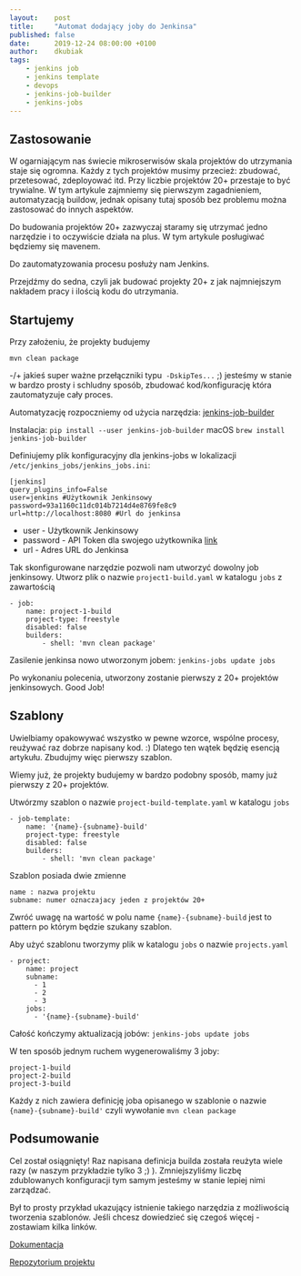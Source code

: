 ```yaml
---
layout:    post
title:     "Automat dodający joby do Jenkinsa"
published: false
date:      2019-12-24 08:00:00 +0100
author:    dkubiak
tags:
    - jenkins job
    - jenkins template
    - devops
    - jenkins-job-builder
    - jenkins-jobs
---
```

## Zastosowanie

W ogarniającym nas świecie mikroserwisów skala projektów do utrzymania staje się ogromna. Każdy z tych projektów musimy przecież: zbudować, przetesować, zdeployować itd. Przy liczbie projektów 20+ przestaje to być trywialne. W tym artykule zajmniemy się pierwszym zagadnieniem, automatyzacją buildow, jednak opisany tutaj sposób bez problemu można zastosować do innych aspektów.

Do budowania projektów 20+ zazwyczaj staramy się utrzymać jedno narzędzie i to oczywiście działa na plus. W tym artykule posługiwać będziemy się mavenem.

Do zautomatyzowania procesu posłuży nam Jenkins.

Przejdźmy do sedna, czyli jak budować projekty 20+ z jak najmniejszym nakładem pracy i ilością kodu do utrzymania.

## Startujemy

Przy założeniu, że projekty budujemy

`mvn clean package`

-/+ jakieś super ważne przełączniki typu` -DskipTes...` ;) jesteśmy w stanie w bardzo prosty i schludny sposób, zbudować kod/konfigurację która zautomatyzuje cały proces.

Automatyzację rozpoczniemy od użycia narzędzia: [jenkins-job-builder](https://docs.openstack.org/infra/jenkins-job-builder/ "jenkins-job-builder")

Instalacja: `pip install --user jenkins-job-builder`
macOS `brew install jenkins-job-builder`

Definiujemy plik konfiguracyjny dla jenkins-jobs w lokalizacji `/etc/jenkins_jobs/jenkins_jobs.ini`:

    [jenkins]
    query_plugins_info=False
    user=jenkins #Użytkownik Jenkinsowy
    password=93a1160c11dc014b7214d4e8769fe8c9
    url=http://localhost:8080 #Url do jenkinsa

- user - Użytkownik Jenkinsowy
- password - API Token dla swojego użytkownika [link](https://support.cloudbees.com/hc/en-us/articles/115003090592-How-to-re-generate-my-Jenkins-user-token)
- url - Adres URL do Jenkinsa

Tak skonfigurowane narzędzie pozwoli nam utworzyć dowolny job jenkinsowy.
Utworz plik o nazwie `project1-build.yaml` w katalogu `jobs` z zawartością

    - job:
        name: project-1-build
        project-type: freestyle
        disabled: false
        builders:
            - shell: 'mvn clean package'

Zasilenie jenkinsa nowo utworzonym jobem:
`jenkins-jobs update jobs`

Po wykonaniu polecenia, utworzony zostanie pierwszy z 20+ projektów jenkinsowych. Good Job!

## Szablony

Uwielbiamy opakowywać wszystko w pewne wzorce, wspólne procesy, reużywać raz dobrze napisany kod. :) Dlatego ten wątek będzię esencją artykułu.
Zbudujmy więc pierwszy szablon.

Wiemy już, że projekty budujemy w bardzo podobny sposób, mamy już pierwszy z 20+ projektów. 

Utwórzmy szablon o nazwie `project-build-template.yaml` w katalogu `jobs`

    - job-template:
        name: '{name}-{subname}-build'
        project-type: freestyle
        disabled: false
        builders:
            - shell: 'mvn clean package'
            
Szablon posiada dwie zmienne
    
    name : nazwa projektu
    subname: numer oznaczajacy jeden z projektów 20+
    
Zwróć uwagę na wartość w polu name `{name}-{subname}-build` jest to pattern po którym będzie szukany szablon.
    
Aby użyć szablonu tworzymy plik w katalogu `jobs` o nazwie `projects.yaml`

    - project:
        name: project
        subname:
          - 1
          - 2
          - 3
        jobs:
          - '{name}-{subname}-build'

Całość kończymy aktualizacją jobów: `jenkins-jobs update jobs`

W ten sposób jednym ruchem wygenerowaliśmy 3 joby:

    project-1-build
    project-2-build
    project-3-build
    
Każdy z nich zawiera definicję joba opisanego w szablonie o nazwie `{name}-{subname}-build'` czyli wywołanie `mvn clean package`

## Podsumowanie
Cel został osiągnięty! Raz napisana definicja builda została reużyta wiele razy (w naszym przykładzie tylko 3 ;) ). Zmniejszyliśmy liczbę zdublowanych konfiguracji tym samym jesteśmy w stanie lepiej nimi zarządzać.

Był to prosty przykład ukazujący istnienie takiego narzędzia z możliwością tworzenia szablonów. Jeśli chcesz dowiedzieć się czegoś więcej - zostawiam kilka linków.

[Dokumentacja](https://docs.openstack.org/infra/jenkins-job-builder/)

[Repozytorium projektu](https://opendev.org/jjb/jenkins-job-builder)